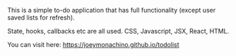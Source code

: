 This is a simple to-do application that has full functionality (except user saved lists for refresh).

State, hooks, callbacks etc are all used. CSS, Javascript, JSX, React, HTML.

You can visit here: https://joeymonachino.github.io/todolist
